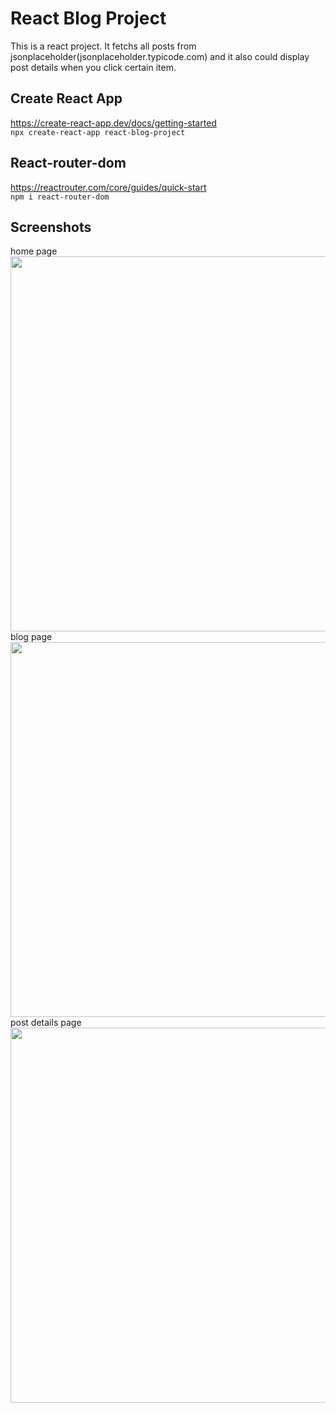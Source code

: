 # React Blog Project
This is a react project. It fetchs all posts from jsonplaceholder(jsonplaceholder.typicode.com) and it also could display post details when you click certain item.

## Create React App
https://create-react-app.dev/docs/getting-started   
```npx create-react-app react-blog-project```

## React-router-dom
https://reactrouter.com/core/guides/quick-start   
```npm i react-router-dom```

## Screenshots
home page   
<img src="https://github.com/JingyiNiu/react-blog-project/blob/master/public/screenshots/home.png" width=600>   
blog page   
<img src="https://github.com/JingyiNiu/react-blog-project/blob/master/public/screenshots/posts.png" width=600>   
post details page   
<img src="https://github.com/JingyiNiu/react-blog-project/blob/master/public/screenshots/post.png" width=600>   
